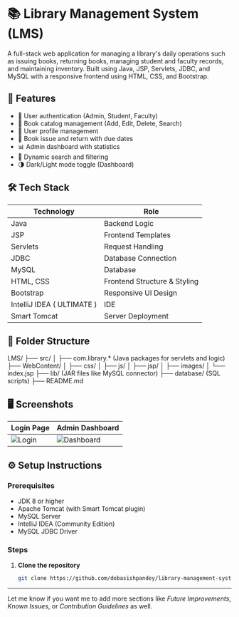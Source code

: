 # 📚 Library Management System (LMS)

A full-stack web application for managing a library's daily operations such as issuing books, returning books, managing student and faculty records, and maintaining inventory. Built using Java, JSP, Servlets, JDBC, and MySQL with a responsive frontend using HTML, CSS, and Bootstrap.

## 🚀 Features

- 🔐 User authentication (Admin, Student, Faculty)
- 📖 Book catalog management (Add, Edit, Delete, Search)
- 👤 User profile management
- 📆 Book issue and return with due dates
- 📊 Admin dashboard with statistics
- 🔎 Dynamic search and filtering
- 🌗 Dark/Light mode toggle (Dashboard)

## 🛠️ Tech Stack

| Technology   | Role                 |
|--------------|----------------------|
| Java         | Backend Logic        |
| JSP          | Frontend Templates   |
| Servlets     | Request Handling     |
| JDBC         | Database Connection  |
| MySQL        | Database             |
| HTML, CSS    | Frontend Structure & Styling |
| Bootstrap    | Responsive UI Design |
| IntelliJ IDEA ( ULTIMATE ) | IDE |
| Smart Tomcat | Server Deployment    |

## 📁 Folder Structure
LMS/ ├── src/ │ ├── com.library.* (Java packages for servlets and logic) ├── WebContent/ │ ├── css/ │ ├── js/ │ ├── jsp/ │ ├── images/ │ └── index.jsp ├── lib/ (JAR files like MySQL connector) ├── database/ (SQL scripts) ├── README.md

## 🖥️ Screenshots

| Login Page | Admin Dashboard |
|------------|-----------------|
| ![Login](screenshots/login.png) | ![Dashboard](screenshots/dashboard.png) |

## ⚙️ Setup Instructions

### Prerequisites

- JDK 8 or higher
- Apache Tomcat (with Smart Tomcat plugin)
- MySQL Server
- IntelliJ IDEA (Community Edition)
- MySQL JDBC Driver

### Steps

1. **Clone the repository**
   ```bash
   git clone https://github.com/debasishpandey/library-management-system.git

---

Let me know if you want me to add more sections like *Future Improvements*, *Known Issues*, or *Contribution Guidelines* as well.


